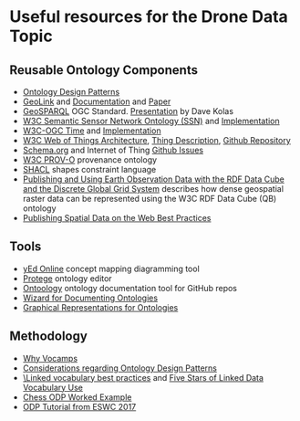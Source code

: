 # Useful resources for the Drone Data Topic

## Reusable Ontology Components
- [Ontology Design Patterns](http://ontologydesignpatterns.org/wiki/Main_Page)
- [GeoLink](http://schema.geolink.org) and [Documentation](http://schema.geolink.org/patterns/core/main-pattern-collections.pdf) and [Paper](http://geog.ucsb.edu/~jano/2015-iswc-geolinkpattern-main.pdf)
- [GeoSPARQL](http://www.opengeospatial.org/standards/geosparql) OGC Standard. [Presentation](http://ontolog.cim3.net/file/work/EarthScienceOntolog/2012-12-12_EarthScienceOntolog_session-5/GeoSPARQL_Getting_Started--DaveKolas_20121212.pdf) by Dave Kolas
- [W3C Semantic Sensor Network Ontology (SSN)](https://www.w3.org/TR/vocab-ssn/)  and [Implementation]( https://github.com/w3c/sdw/tree/gh-pages/ssn/integrated)
- [W3C-OGC Time](https://www.w3.org/TR/owl-time/) and [Implementation](https://github.com/w3c/sdw/tree/gh-pages/time)
- [W3C Web of Things Architecture](https://www.w3.org/TR/wot-architecture/), [Thing Description](https://www.w3.org/TR/wot-thing-description/),  [Github Repository](https://github.com/w3c/wot)
- [Schema.org](http://schema.org) and Internet of Thing [Github Issues](https://github.com/schemaorg/schemaorg/issues/1272)
- [W3C PROV-O](https://www.w3.org/TR/prov-o/) provenance ontology
- [SHACL](https://www.w3.org/TR/shacl/) shapes constraint language
- [Publishing and Using Earth Observation Data with the RDF Data Cube and the Discrete Global Grid System](https://w3c.github.io/sdw/eo-qb/) describes how dense geospatial raster data can be represented using the W3C RDF Data Cube (QB) ontology
- [Publishing Spatial Data on the Web Best Practices](https://www.w3.org/TR/sdw-bp/)



## Tools
- [yEd Online](https://www.yworks.com/yed-live/) concept mapping diagramming tool
- [Protege](https://protege.stanford.edu) ontology editor
- [Ontoology](http://ontoology.linkeddata.es) ontology documentation tool for GitHub repos
- [Wizard for Documenting Ontologies](https://dgarijo.github.io/Widoco/)
- [Graphical Representations for Ontologies](https://thepetiteontologist.wordpress.com/2017/07/19/some-ideas-for-ontology-graphical-representations/amp/)

## Methodology
- [Why Vocamps](http://geog.ucsb.edu/~jano/2015-diversitypp-invited.pdf)
- [Considerations regarding Ontology Design Patterns](https://pdfs.semanticscholar.org/b463/8c8029fdea73c981ac562e29417dc00807c2.pdf)
- [\Linked vocabulary best practices](http://lov.okfn.org/Recommendations_Vocabulary_Design.pdf) and [Five Stars of Linked Data Vocabulary Use](http://geog.ucsb.edu/~jano/swj653.pdf)
- [Chess ODP Worked Example]()
- [ODP Tutorial from ESWC 2017](https://2017.eswc-conferences.org/sites/default/files/Slides-and-Materials/ESWC-2017-Modular-Ontology-Modeling-tutorial-slides.pdf)
